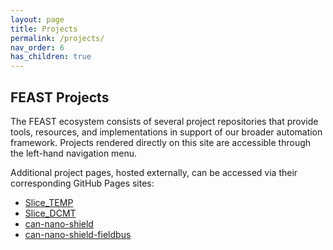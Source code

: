 ```yaml
---
layout: page
title: Projects
permalink: /projects/
nav_order: 6
has_children: true
---
```


## FEAST Projects

The FEAST ecosystem consists of several project repositories that provide tools, resources, and implementations in support of our broader automation framework. Projects rendered directly on this site are accessible through the left-hand navigation menu.

Additional project pages, hosted externally, can be accessed via their corresponding GitHub Pages sites:

- [Slice_TEMP](/Slice_TEMP/)
- [Slice_DCMT](/Slice_DCMT/)
- [can-nano-shield](/can-nano-shield/)
- [can-nano-shield-fieldbus](/can-nano-shield-fieldbus/)
